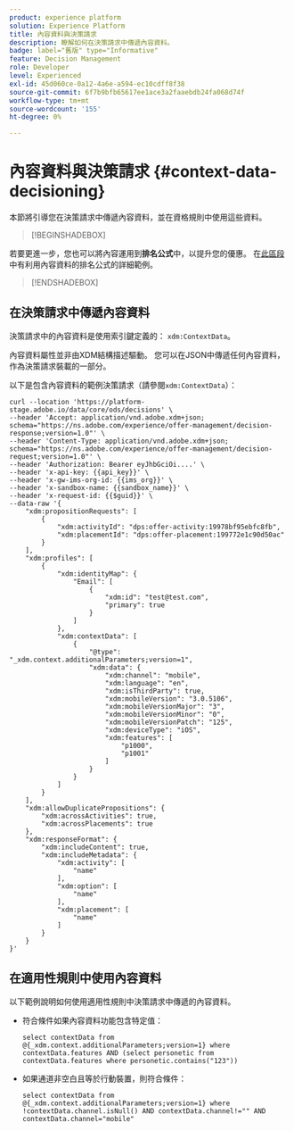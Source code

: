 ```yaml
---
product: experience platform
solution: Experience Platform
title: 內容資料與決策請求
description: 瞭解如何在決策請求中傳遞內容資料。
badge: label="舊版" type="Informative"
feature: Decision Management
role: Developer
level: Experienced
exl-id: 45d060ce-0a12-4a6e-a594-ec10cdff8f38
source-git-commit: 6f7b9bfb65617ee1ace3a2faaebdb24fa068d74f
workflow-type: tm+mt
source-wordcount: '155'
ht-degree: 0%

---
```


# 內容資料與決策請求 {#context-data-decisioning}

本節將引導您在決策請求中傳遞內容資料，並在資格規則中使用這些資料。

>[!BEGINSHADEBOX]

若要更進一步，您也可以將內容運用到&#x200B;**排名公式**&#x200B;中，以提升您的優惠。 在[此區段](../offers/ranking/create-ranking-formulas.md#context-data)中有利用內容資料的排名公式的詳細範例。

>[!ENDSHADEBOX]

## 在決策請求中傳遞內容資料

決策請求中的內容資料是使用索引鍵定義的： `xdm:ContextData`。

內容資料屬性並非由XDM結構描述驅動。 您可以在JSON中傳遞任何內容資料，作為決策請求裝載的一部分。

以下是包含內容資料的範例決策請求（請參閱`xdm:ContextData`）：

```
curl --location 'https://platform-stage.adobe.io/data/core/ods/decisions' \
--header 'Accept: application/vnd.adobe.xdm+json; schema="https://ns.adobe.com/experience/offer-management/decision-response;version=1.0"' \
--header 'Content-Type: application/vnd.adobe.xdm+json; schema="https://ns.adobe.com/experience/offer-management/decision-request;version=1.0"' \
--header 'Authorization: Bearer eyJhbGciOi....' \
--header 'x-api-key: {{api_key}}' \
--header 'x-gw-ims-org-id: {{ims_org}}' \
--header 'x-sandbox-name: {{sandbox_name}}' \
--header 'x-request-id: {{$guid}}' \
--data-raw '{
    "xdm:propositionRequests": [
        {
            "xdm:activityId": "dps:offer-activity:19978bf95ebfc8fb",
            "xdm:placementId": "dps:offer-placement:199772e1c90d50ac"
        }
    ],
    "xdm:profiles": [
        {
            "xdm:identityMap": {
                "Email": [
                    {
                        "xdm:id": "test@test.com",
                        "primary": true
                    }
                ]
            },
            "xdm:contextData": [
                {
                    "@type": "_xdm.context.additionalParameters;version=1",
                    "xdm:data": {
                        "xdm:channel": "mobile",
                        "xdm:language": "en",
                        "xdm:isThirdParty": true,
                        "xdm:mobileVersion": "3.0.5106",
                        "xdm:mobileVersionMajor": "3",
                        "xdm:mobileVersionMinor": "0",
                        "xdm:mobileVersionPatch": "125",
                        "xdm:deviceType": "iOS",
                        "xdm:features": [
                            "p1000",
                            "p1001"
                        ]
                    }
                }
            ]
        }
    ],
    "xdm:allowDuplicatePropositions": {
        "xdm:acrossActivities": true,
        "xdm:acrossPlacements": true
    },
    "xdm:responseFormat": {
        "xdm:includeContent": true,
        "xdm:includeMetadata": {
            "xdm:activity": [
                "name"
            ],
            "xdm:option": [
                "name"
            ],
            "xdm:placement": [
                "name"
            ]
        }
    }
}'
```

## 在適用性規則中使用內容資料

以下範例說明如何使用適用性規則中決策請求中傳遞的內容資料。

* 符合條件如果內容資料功能包含特定值：

  ```
  select contextData from @{_xdm.context.additionalParameters;version=1} where contextData.features AND (select personetic from contextData.features where personetic.contains("123"))
  ```

* 如果通道非空白且等於行動裝置，則符合條件：

  ```
  select contextData from @{_xdm.context.additionalParameters;version=1} where !contextData.channel.isNull() AND contextData.channel!="" AND contextData.channel="mobile"
  ```
